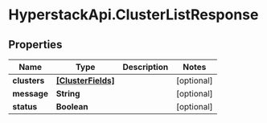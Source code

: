 # HyperstackApi.ClusterListResponse

## Properties

Name | Type | Description | Notes
------------ | ------------- | ------------- | -------------
**clusters** | [**[ClusterFields]**](ClusterFields.md) |  | [optional] 
**message** | **String** |  | [optional] 
**status** | **Boolean** |  | [optional] 


